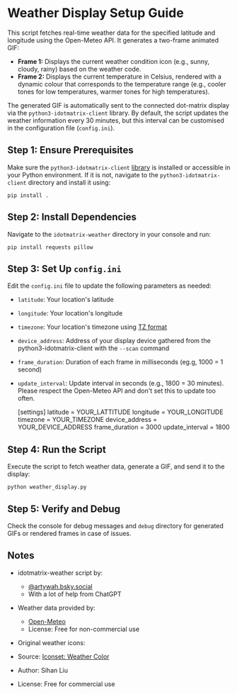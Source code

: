 Weather Display Setup Guide
===========================

This script fetches real-time weather data for the specified latitude and longitude using the Open-Meteo API. It generates a two-frame animated GIF:

*   **Frame 1:** Displays the current weather condition icon (e.g., sunny, cloudy, rainy) based on the weather code.
*   **Frame 2:** Displays the current temperature in Celsius, rendered with a dynamic colour that corresponds to the temperature range (e.g., cooler tones for low temperatures, warmer tones for high temperatures).

The generated GIF is automatically sent to the connected dot-matrix display via the `python3-idotmatrix-client` library. By default, the script updates the weather information every 30 minutes, but this interval can be customised in the configuration file (`config.ini`).

Step 1: Ensure Prerequisites
----------------------------

Make sure the `python3-idotmatrix-client` [library](https://github.com/derkalle4/python3-idotmatrix-client) is installed or accessible in your Python environment. If it is not, navigate to the `python3-idotmatrix-client` directory and install it using:

    pip install .

Step 2: Install Dependencies
----------------------------

Navigate to the `idotmatrix-weather` directory in your console and run:

    pip install requests pillow

Step 3: Set Up `config.ini`
---------------------------

Edit the `config.ini` file to update the following parameters as needed:

*   `latitude`: Your location's latitude
*   `longitude`: Your location's longitude
*   `timezone`: Your location's timezone using [TZ format](https://en.wikipedia.org/wiki/List_of_tz_database_time_zones)
*   `device_address`: Address of your display device gathered from the python3-idotmatrix-client with the `--scan` command
*   `frame_duration`: Duration of each frame in milliseconds (eg.g, 1000 = 1 second)
*   `update_interval`: Update interval in seconds (e.g., 1800 = 30 minutes). Please respect the Open-Meteo API and don't set this to update too often.

    [settings]
    latitude = YOUR_LATTITUDE
    longitude = YOUR_LONGITUDE
    timezone = YOUR_TIMEZONE
    device_address = YOUR_DEVICE_ADDRESS
    frame_duration = 3000
    update_interval = 1800
    
    

Step 4: Run the Script
----------------------

Execute the script to fetch weather data, generate a GIF, and send it to the display:

    python weather_display.py

Step 5: Verify and Debug
------------------------

Check the console for debug messages and `debug` directory for generated GIFs or rendered frames in case of issues.

Notes
-----

*   idotmatrix-weather script by:
    *   [@artywah.bsky.social](https://bsky.app/profile/artywah.bsky.social)
    *   With a lot of help from ChatGPT
*   Weather data provided by:
    *   [Open-Meteo](https://open-meteo.com/en/terms)
    *   License: Free for non-commercial use
*   Original weather icons:

*   Source: [Iconset: Weather Color](https://www.iconfinder.com/iconsets/weather-color-2)
*   Author: Sihan Liu
*   License: Free for commercial use
